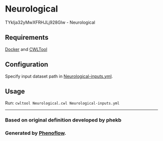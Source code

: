 # Neurological

TYkIja32yMwXFRHJLj928GIw - Neurological

## Requirements

[Docker](https://docs.docker.com/install/) and [CWLTool](https://github.com/common-workflow-language/cwltool#install)

## Configuration

Specify input dataset path in [Neurological-inputs.yml](Neurological-inputs.yml).

## Usage

Run: `cwltool Neurological.cwl Neurological-inputs.yml`

***

### Based on original definition developed by phekb
### Generated by [Phenoflow](https://kclhi.org/phenoflow).
